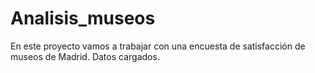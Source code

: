 # Analisis_museos
En este proyecto vamos a trabajar con una encuesta de satisfacción de museos de Madrid. 
Datos cargados. 